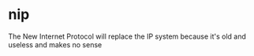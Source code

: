 # nip
The New Internet Protocol will replace the IP system because it's old and useless and makes no sense
